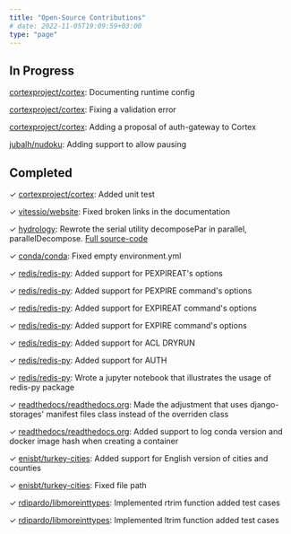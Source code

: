 ```yaml
---
title: "Open-Source Contributions"
# date: 2022-11-05T19:09:59+03:00
type: "page"
---
```


## In Progress

[cortexproject/cortex](https://github.com/cortexproject/cortex/pull/5267): Documenting runtime config

[cortexproject/cortex](https://github.com/cortexproject/cortex/pull/5250): Fixing a validation error

[cortexproject/cortex](https://github.com/cortexproject/cortex/pull/5209): Adding a proposal of auth-gateway to Cortex

[jubalh/nudoku](https://github.com/jubalh/nudoku/pull/48): Adding support to allow pausing

## Completed

&check; [cortexproject/cortex](https://github.com/cortexproject/cortex/pull/5233): Added unit test

&check; [vitessio/website](https://github.com/vitessio/website/pull/1359): Fixed broken links in the documentation

&check; [hydrology](https://github.com/dogukanteber/hydrology/pull/5): Rewrote the serial utility decomposePar in parallel, parallelDecompose. [Full source-code](https://github.com/dogukanteber/hydrology/tree/main/applications/utilities/parallelProcessing)

&check; [conda/conda](https://github.com/conda/conda/pull/11556): Fixed empty environment.yml

&check; [redis/redis-py](https://github.com/redis/redis-py/pull/2027): Added support for PEXPIREAT's options

&check; [redis/redis-py](https://github.com/redis/redis-py/pull/2026): Added support for PEXPIRE command's options

&check; [redis/redis-py](https://github.com/redis/redis-py/pull/2024): Added support for EXPIREAT command's options

&check; [redis/redis-py](https://github.com/redis/redis-py/pull/2002): Added support for EXPIRE command's options

&check; [redis/redis-py](https://github.com/redis/redis-py/pull/1992): Added support for ACL DRYRUN

&check; [redis/redis-py](https://github.com/redis/redis-py/pull/1929): Added support for AUTH

&check; [redis/redis-py](https://github.com/redis/redis-py/pull/1916): Wrote a jupyter notebook that illustrates the usage of redis-py package

&check; [readthedocs/readthedocs.org](https://github.com/readthedocs/readthedocs.org/pull/8781): Made the adjustment that uses django-storages' manifest files class instead of the overriden class

&check; [readthedocs/readthedocs.org](https://github.com/readthedocs/readthedocs.org/pull/8755): Added support to log conda version and docker image hash when creating a container

&check; [enisbt/turkey-cities](https://github.com/enisbt/turkey-cities/pull/7): Added support for English version of cities and counties

&check; [enisbt/turkey-cities](https://github.com/enisbt/turkey-cities/pull/9): Fixed file path

&check; [rdipardo/libmoreinttypes](https://github.com/rdipardo/libmoreinttypes/pull/5): Implemented rtrim function added test cases

&check; [rdipardo/libmoreinttypes](https://github.com/rdipardo/libmoreinttypes/pull/6): Implemented ltrim function added test cases
